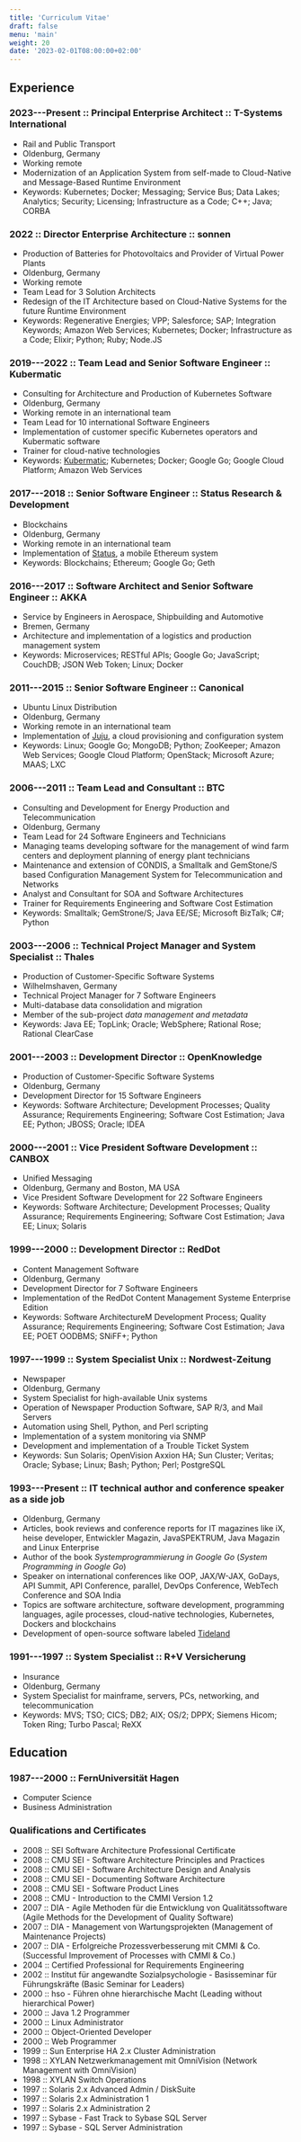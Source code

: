 ```yaml
---
title: 'Curriculum Vitae'
draft: false
menu: 'main'
weight: 20
date: '2023-02-01T08:00:00+02:00'
---
```


## Experience

### 2023---Present :: Principal Enterprise Architect :: T-Systems International

- Rail and Public Transport
- Oldenburg, Germany
- Working remote
- Modernization of an Application System from self-made to Cloud-Native and Message-Based Runtime Environment
- Keywords: Kubernetes; Docker; Messaging; Service Bus; Data Lakes; Analytics; Security; Licensing; Infrastructure as a Code; C++; Java; CORBA

### 2022 :: Director Enterprise Architecture :: sonnen

- Production of Batteries for Photovoltaics and Provider of Virtual Power Plants
- Oldenburg, Germany
- Working remote
- Team Lead for 3 Solution Architects
- Redesign of the IT Architecture based on Cloud-Native Systems for the future Runtime Environment
- Keywords: Regenerative Energies; VPP; Salesforce; SAP; Integration Keywords; Amazon Web Services; Kubernetes; Docker; Infrastructure as a Code; Elixir; Python; Ruby; Node.JS

### 2019---2022 :: Team Lead and Senior Software Engineer :: Kubermatic

- Consulting for Architecture and Production of Kubernetes Software
- Oldenburg, Germany
- Working remote in an international team
- Team Lead for 10 international Software Engineers
- Implementation of customer specific Kubernetes operators and Kubermatic software
- Trainer for cloud-native technologies
- Keywords: [Kubermatic](https://www.kubermatic.com); Kubernetes; Docker; Google Go; Google Cloud Platform; Amazon Web Services

### 2017---2018 :: Senior Software Engineer :: Status Research & Development

- Blockchains
- Oldenburg, Germany
- Working remote in an international team
- Implementation of [Status](https://status.im), a mobile Ethereum system
- Keywords: Blockchains; Ethereum; Google Go; Geth

### 2016---2017 :: Software Architect and Senior Software Engineer :: AKKA

- Service by Engineers in Aerospace, Shipbuilding and Automotive
- Bremen, Germany
- Architecture and implementation of a logistics and production management system
- Keywords: Microservices; RESTful APIs; Google Go; JavaScript; CouchDB; JSON Web Token; Linux; Docker

### 2011---2015 :: Senior Software Engineer :: Canonical

- Ubuntu Linux Distribution
- Oldenburg, Germany
- Working remote in an international team
- Implementation of [Juju](https://jujucharms.com/), a cloud provisioning and configuration system
- Keywords: Linux; Google Go; MongoDB; Python; ZooKeeper; Amazon Web Services; Google Cloud Platform; OpenStack; Microsoft Azure; MAAS; LXC

### 2006---2011 :: Team Lead and Consultant :: BTC

- Consulting and Development for Energy Production and Telecommunication
- Oldenburg, Germany
- Team Lead for 24 Software Engineers and Technicians
- Managing teams developing software for the management of wind farm centers and deployment planning of energy plant technicians
- Maintenance and extension of CONDIS, a Smalltalk and GemStone/S based Configuration Management System for Telecommunication and Networks
- Analyst and Consultant for SOA and Software Architectures
- Trainer for Requirements Engineering and Software Cost Estimation
- Keywords: Smalltalk; GemStrone/S; Java EE/SE; Microsoft BizTalk; C#; Python

### 2003---2006 :: Technical Project Manager and System Specialist :: Thales

- Production of Customer-Specific Software Systems
- Wilhelmshaven, Germany
- Technical Project Manager for 7 Software Engineers
- Multi-database data consolidation and migration
- Member of the sub-project *data management and metadata*
- Keywords: Java EE; TopLink; Oracle; WebSphere; Rational Rose; Rational ClearCase

### 2001---2003 :: Development Director :: OpenKnowledge

- Production of Customer-Specific Software Systems
- Oldenburg, Germany
- Development Director for 15 Software Engineers
- Keywords: Software Architecture; Development Processes; Quality Assurance; Requirements Engineering; Software Cost Estimation; Java EE; Python; JBOSS; Oracle; IDEA

### 2000---2001 :: Vice President Software Development :: CANBOX

- Unified Messaging
- Oldenburg, Germany and Boston, MA USA
- Vice President Software Development for 22 Software Engineers
- Keywords: Software Architecture; Development Processes; Quality Assurance; Requirements Engineering; Software Cost Estimation; Java EE; Linux; Solaris

### 1999---2000 :: Development Director :: RedDot

- Content Management Software
- Oldenburg, Germany
- Development Director for 7 Software Engineers
- Implementation of the RedDot Content Management Systeme Enterprise Edition
- Keywords: Software ArchitectureM Development Process; Quality Assurance; Requirements Engineering; Software Cost Estimation; Java EE; POET OODBMS; SNiFF+; Python

### 1997---1999 :: System Specialist Unix :: Nordwest-Zeitung

- Newspaper
- Oldenburg, Germany
- System Specialist for high-available Unix systems
- Operation of Newspaper Production Software, SAP R/3, and Mail Servers
- Automation using Shell, Python, and Perl scripting
- Implementation of a system monitoring via SNMP
- Development and implementation of a Trouble Ticket System
- Keywords: Sun Solaris; OpenVision Axxion HA; Sun Cluster; Veritas; Oracle; Sybase; Linux; Bash; Python; Perl; PostgreSQL

### 1993---Present :: IT technical author and conference speaker as a side job

- Oldenburg, Germany
- Articles, book reviews and conference reports for IT magazines like iX, heise developer, Entwickler Magazin, JavaSPEKTRUM, Java Magazin and Linux Enterprise
- Author of the book *Systemprogrammierung in Google Go* (*System Programming in Google Go*)
- Speaker on international conferences like OOP, JAX/W-JAX, GoDays, API Summit, API Conference, parallel, DevOps Conference, WebTech Conference and SOA India
- Topics are software architecture, software development, programming languages, agile processes, cloud-native technologies, Kubernetes, Dockers and blockchains
- Development of open-source software labeled [Tideland](https://github.com/tideland/)

### 1991---1997 :: System Specialist :: R+V Versicherung

- Insurance
- Oldenburg, Germany
- System Specialist for mainframe, servers, PCs, networking, and telecommunication
- Keywords: MVS; TSO; CICS; DB2; AIX; OS/2; DPPX; Siemens Hicom; Token Ring; Turbo Pascal; ReXX

## Education

### 1987---2000 :: FernUniversität Hagen

- Computer Science
- Business Administration

### Qualifications and Certificates

- 2008 :: SEI Software Architecture Professional Certificate
- 2008 :: CMU SEI - Software Architecture Principles and Practices
- 2008 :: CMU SEI - Software Architecture Design and Analysis
- 2008 :: CMU SEI - Documenting Software Architecture
- 2008 :: CMU SEI - Software Product Lines
- 2008 :: CMU - Introduction to the CMMI Version 1.2
- 2007 :: DIA - Agile Methoden für die Entwicklung von Qualitätssoftware (Agile Methods for the Development of Quality Software)
- 2007 :: DIA - Management von Wartungsprojekten (Management of Maintenance Projects)
- 2007 :: DIA - Erfolgreiche Prozessverbesserung mit CMMI & Co. (Successful Improvement of Processes with CMMI & Co.)
- 2004 :: Certified Professional for Requirements Engineering
- 2002 :: Institut für angewandte Sozialpsychologie - Basisseminar für Führungskräfte (Basic Seminar for Leaders)
- 2000 :: hso - Führen ohne hierarchische Macht (Leading without hierarchical Power)
- 2000 :: Java 1.2 Programmer
- 2000 :: Linux Administrator
- 2000 :: Object-Oriented Developer
- 2000 :: Web Programmer
- 1999 :: Sun Enterprise HA 2.x Cluster Administration
- 1998 :: XYLAN Netzwerkmanagement mit OmniVision (Network Management with OmniVision)
- 1998 :: XYLAN Switch Operations
- 1997 :: Solaris 2.x Advanced Admin / DiskSuite
- 1997 :: Solaris 2.x Administration 1
- 1997 :: Solaris 2.x Administration 2
- 1997 :: Sybase - Fast Track to Sybase SQL Server
- 1997 :: Sybase - SQL Server Administration

